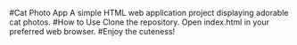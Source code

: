 #Cat Photo App
A simple HTML web application project displaying adorable cat photos.
#How to Use
Clone the repository.
Open index.html in your preferred web browser.
#Enjoy the cuteness!

